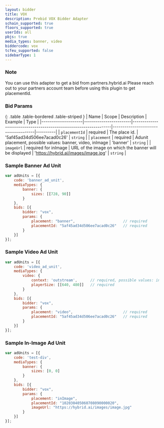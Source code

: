 ```yaml
---
layout: bidder
title: VOX
description: Prebid VOX Bidder Adapter
schain_supported: true
floors_supported: true
userIds: all
pbjs: true
media_types: banner, video
biddercode: vox
tcfeu_supported: false
sidebarType: 1
---
```


### Note

You can use this adapter to get a bid from partners.hybrid.ai
Please reach out to your partners account team before using this plugin to get placementId.

### Bid Params

{: .table .table-bordered .table-striped }
| Name                | Scope                  | Description                                                       | Example                              | Type     |
|---------------------|------------------------|-------------------------------------------------------------------|--------------------------------------|----------|
| `placementId`       | required               | The place id.                                                     | '5af45ad34d506ee7acad0c26'           | `string` |
| `placement`         | required               | Adunit placement, possible values: banner, video, inImage         | 'banner'                             | `string` |
| `imageUrl`          | required for inImage   | URL of the image on which the banner will be displayed            | '<https://hybrid.ai/images/image.jpg>' | `string` |

### Sample Banner Ad Unit

```js
var adUnits = [{
    code: 'banner_ad_unit',
    mediaTypes: {
        banner: {
            sizes: [[728, 90]]
        }
    },
    bids: [{
        bidder: "vox",
        params: {
            placement: "banner",                      // required
            placementId: "5af45ad34d506ee7acad0c26"   // required
        }
    }]
}];
```

### Sample Video Ad Unit

```js
var adUnits = [{
    code: 'video_ad_unit',
    mediaTypes: {
        video: {
            context: 'outstream',      // required, possible values: instream, outstream 
            playerSize: [[640, 480]]   // required
        }
    },
    bids: [{
        bidder: "vox",
        params: {
            placement: "video",                       // required
            placementId: "5af45ad34d506ee7acad0c26"   // required
        }
    }]
}];
```

### Sample In-Image Ad Unit

```js
var adUnits = [{
    code: 'test-div',
    mediaTypes: {
        banner: {
            sizes: [0, 0]
        }
    },
    bids: [{
        bidder: "vox",
        params: {
            placement: "inImage",
            placementId: "102030405060708090000020",
            imageUrl: "https://hybrid.ai/images/image.jpg"
        }
    }]
}];
```
